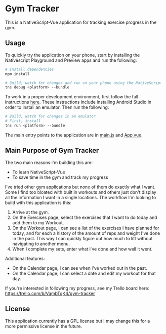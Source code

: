 # Gym Tracker
This is a NativeScript-Vue application for tracking exercise progress in the gym. 

## Usage
 To quickly try the application on your phone, start by installing the Nativescript Playground and Preview apps and run the following:
``` bash
# Install dependencies
npm install

# Build, watch for changes and run on your phone using the NativeScript App
tns debug <platform> --bundle
```
To work in a proper development environment, first follow the full instructions [here](https://docs.nativescript.org/start/quick-setup#full-setup). These instructions include installing Android Studio in order to install an emulator. Then run the following:
``` bash
# Build, watch for changes in an emulator
# First, install
tns run <platform> --bundle
```
The main entry points to the application are in [main.js](https://github.com/TheDro/gym-tracker/blob/master/app/main.js) and [App.vue](https://github.com/TheDro/gym-tracker/blob/master/app/components/App.vue).

## Main Purpose of Gym Tracker

The two main reasons I'm building this are: 
- To learn NativeScript-Vue
- To save time in the gym and track my progress

I've tried other gym applications but none of them do exactly what I want. Some I find too bloated with built in workouts and others just don't display all the information I want in a single locations. The workflow I'm looking to build with this application is this:
 1. Arrive at the gym.
 2. On the Exercises page, select the exercises that I want to do today and add them to my Workout.
 3. On the Workout page, I can see a list of the exercises I have planned for today, and for each a history of the amount of reps and weight I've done in the past. This way I can quickly figure out how much to lift without navigating to another menu.
 4. When I complete my sets, enter what I've done and how well it went.
 
 Additional features:
 
 - On the Calendar page, I can see when I've worked out in the past.
 - On the Calendar page, I can select a date and edit my workout for that day.
 
 If you're interested in following my progress, see my Trello board here: https://trello.com/b/VqmbTgK4/gym-tracker

## License

This application currently has a GPL license but I may change this for a more permissive license in the future.
